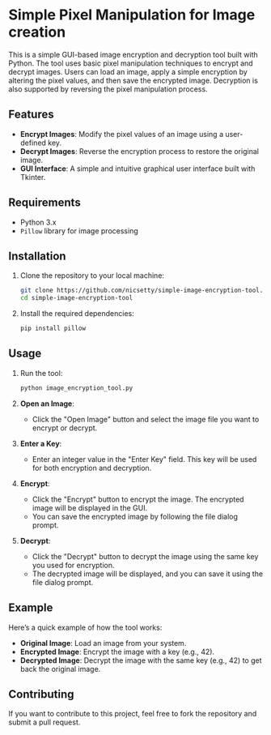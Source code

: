 # Simple Pixel Manipulation for Image creation

This is a simple GUI-based image encryption and decryption tool built with Python. The tool uses basic pixel manipulation techniques to encrypt and decrypt images. Users can load an image, apply a simple encryption by altering the pixel values, and then save the encrypted image. Decryption is also supported by reversing the pixel manipulation process.

## Features

- **Encrypt Images**: Modify the pixel values of an image using a user-defined key.
- **Decrypt Images**: Reverse the encryption process to restore the original image.
- **GUI Interface**: A simple and intuitive graphical user interface built with Tkinter.

## Requirements

- Python 3.x
- `Pillow` library for image processing

## Installation

1. Clone the repository to your local machine:
    ```bash
    git clone https://github.com/nicsetty/simple-image-encryption-tool.git
    cd simple-image-encryption-tool
    ```

2. Install the required dependencies:
    ```bash
    pip install pillow
    ```

## Usage

1. Run the tool:
    ```bash
    python image_encryption_tool.py
    ```

2. **Open an Image**:
   - Click the "Open Image" button and select the image file you want to encrypt or decrypt.

3. **Enter a Key**:
   - Enter an integer value in the "Enter Key" field. This key will be used for both encryption and decryption.

4. **Encrypt**:
   - Click the "Encrypt" button to encrypt the image. The encrypted image will be displayed in the GUI.
   - You can save the encrypted image by following the file dialog prompt.

5. **Decrypt**:
   - Click the "Decrypt" button to decrypt the image using the same key you used for encryption.
   - The decrypted image will be displayed, and you can save it using the file dialog prompt.

## Example

Here’s a quick example of how the tool works:

- **Original Image**: Load an image from your system.
- **Encrypted Image**: Encrypt the image with a key (e.g., 42).
- **Decrypted Image**: Decrypt the image with the same key (e.g., 42) to get back the original image.



## Contributing

If you want to contribute to this project, feel free to fork the repository and submit a pull request. 
